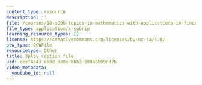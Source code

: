 ```yaml
---
content_type: resource
description: ''
file: /courses/18-s096-topics-in-mathematics-with-applications-in-finance-fall-2013/eeef4a43eb0d588ebbb3508b0b09cd2b_ywl3pq6yc54.vtt
file_type: application/x-subrip
learning_resource_types: []
license: https://creativecommons.org/licenses/by-nc-sa/4.0/
ocw_type: OCWFile
resourcetype: Other
title: 3play caption file
uid: eeef4a43-eb0d-588e-bbb3-508b0b09cd2b
video_metadata:
  youtube_id: null
---
```

